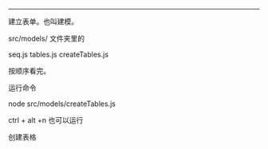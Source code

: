
----------------------------------------------------------------
建立表单。也叫建模。

src/models/ 文件夹里的

seq.js
tables.js
createTables.js


按顺序看完。

运行命令

node src/models/createTables.js
 
ctrl + alt +n 也可以运行

创建表格
